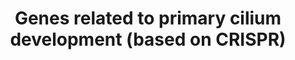 ---
annotations:
- type: Pathway Ontology
  value: transport pathway
authors:
- DeSl
- Fehrhart
description: The primary cilium is related Hedgehog signaling, embryonic and brain[https://www.ncbi.nlm.nih.gov/pubmed/29030052]
  development. When it is disregulated, it leads to ciliopathies[https://www.ncbi.nlm.nih.gov/pubmed/21210154].  The
  genes in this pathway are related to several ciliary structures, which have been
  discovered with genome-wide CRISPR-mediated gene disruption.
last-edited: 2020-06-22
organisms:
- Homo sapiens
redirect_from:
- /index.php/Pathway:WP4536
- /instance/WP4536
schema-jsonld:
- '@context': https://schema.org/
  '@id': https://wikipathways.github.io/pathways/WP4536.html
  '@type': Dataset
  creator:
    '@type': Organization
    name: WikiPathways
  description: The primary cilium is related Hedgehog signaling, embryonic and brain[https://www.ncbi.nlm.nih.gov/pubmed/29030052]
    development. When it is disregulated, it leads to ciliopathies[https://www.ncbi.nlm.nih.gov/pubmed/21210154].  The
    genes in this pathway are related to several ciliary structures, which have been
    discovered with genome-wide CRISPR-mediated gene disruption.
  keywords:
  - WDR60
  - EVC2
  - IFT80
  - ARMC9
  - CEP44
  - TXNDC15
  - IFT57
  - KATNB1
  - WDR34
  - ARL3
  - TRAPPC11
  - SASS6
  - FUZ
  - DYNLL1
  - FBF1
  - DYNLT1
  - TMEM231
  - IFT122
  - IFT140
  - CLUAP1
  - ICK
  - MKKS
  - C2CD3
  - CEP295
  - FOPNL
  - KIAA0753
  - CEP120
  - TCTEX1D2
  - TTC30B
  - TTC21B
  - WDPCP
  - TEDC1
  - BBS10
  - CC2D2A
  - DYNC2H1
  - DYNC2LI1
  - BBS1
  - TCTN1
  - KIF3B
  - IFT88
  - INPP5E
  - HSPB11
  - ARL6
  - WDR35
  - IFT46
  - CDK20
  - TUBE1
  - IFT81
  - TCTN2
  - MIB1
  - TUBD1
  - MKS1
  - OFD1
  - SCLT1
  - BBS9
  - CEP192
  - BBS5
  - CEP104
  - CEP76
  - IFT27
  - TTC26
  - TMEM67
  - WDR19
  - B9D1
  - ARL13B
  - CEP162
  - EVC
  - BGD2
  - TULP3
  - KIFAP3
  - TMEM216
  - IFT52
  - TMEM17
  - CEP83
  - BBS4
  - BBS12
  - RAB23
  - PIBF1
  - TRAF3IP1
  - FAM92A
  - CEP19
  - BBS2
  - TTC23
  - CEP97
  - RSG1
  - EFCAB7
  - RPGRIP1L
  - IFT20
  - IQCE
  - FGFR1OP
  - TTC8
  - KIF3A
  - CBY1
  - BBS7
  - IFT43
  - TCTN3
  - TMEM107
  - IFT172
  - C5orf42
  - RABL2A
  - LZTFL1
  - IFT74
  - TEDC2
  - TTBK2
  license: CC0
  name: Genes related to primary cilium development (based on CRISPR)
seo: CreativeWork
title: Genes related to primary cilium development (based on CRISPR)
wpid: WP4536
---